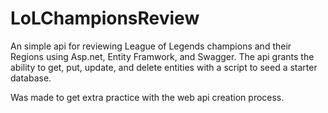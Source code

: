 # LoLChampionsReview
An simple api for reviewing League of Legends champions and their Regions using Asp.net, Entity Framwork, and Swagger. The api grants the ability to get, put, update, and delete entities with a script to seed a starter database. 

Was made to get extra practice with the web api creation process.
